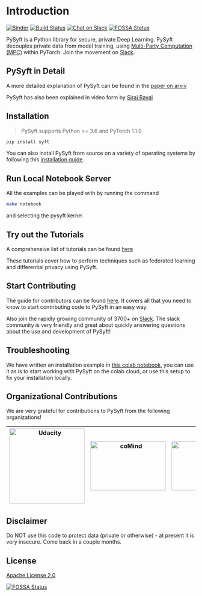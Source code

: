 # Introduction

[![Binder](https://mybinder.org/badge.svg)](https://mybinder.org/v2/gh/OpenMined/PySyft/master) [![Build Status](https://travis-ci.org/OpenMined/PySyft.svg?branch=torch_1)](https://travis-ci.org/OpenMined/PySyft) [![Chat on Slack](https://img.shields.io/badge/chat-on%20slack-7A5979.svg)](https://openmined.slack.com/messages/team_pysyft) [![FOSSA Status](https://app.fossa.io/api/projects/git%2Bgithub.com%2Fmatthew-mcateer%2FPySyft.svg?type=small)](https://app.fossa.io/projects/git%2Bgithub.com%2Fmatthew-mcateer%2FPySyft?ref=badge_small)

PySyft is a Python library for secure, private Deep Learning. PySyft decouples private data from model training, using [Multi-Party Computation (MPC)](https://en.wikipedia.org/wiki/Secure_multi-party_computation) within PyTorch. Join the movement on [Slack](http://slack.openmined.org/).

## PySyft in Detail

A more detailed explanation of PySyft can be found in the [paper on arxiv](https://arxiv.org/abs/1811.04017)

PySyft has also been explained in video form by [Siraj Raval](https://www.youtube.com/watch?v=39hNjnhY7cY&feature=youtu.be&a=)

## Installation

> PySyft supports Python >= 3.6 and PyTorch 1.1.0

```bash
pip install syft
```

You can also install PySyft from source on a variety of operating systems by following this [installation guide](https://github.com/OpenMined/PySyft/blob/dev/INSTALLATION.md).

## Run Local Notebook Server

All the examples can be played with by running the command

```bash
make notebook
```

and selecting the pysyft kernel

## Try out the Tutorials

A comprehensive list of tutorials can be found [here](https://github.com/OpenMined/PySyft/tree/master/examples/tutorials)

These tutorials cover how to perform techniques such as federated learning and differential privacy using PySyft.

## Start Contributing

The guide for contributors can be found [here](https://github.com/OpenMined/PySyft/tree/master/CONTRIBUTING.md). It covers all that you need to know to start contributing code to PySyft in an easy way.

Also join the rapidly growing community of 3700+ on [Slack](http://slack.openmined.org). The slack community is very friendly and great about quickly answering questions about the use and development of PySyft!

## Troubleshooting

We have written an installation example in [this colab notebook](https://colab.research.google.com/drive/14tNU98OKPsP55Y3IgFtXPfd4frqbkrxK), you can use it as is to start working with PySyft on the colab cloud, or use this setup to fix your installation locally.

## Organizational Contributions

We are very grateful for contributions to PySyft from the following organizations!

[<img src="https://github.com/udacity/private-ai/blob/master/udacity-logo-vert-white.png?raw=true" alt="Udacity" width="200"/>](https://udacity.com/) | [<img src="https://raw.githubusercontent.com/coMindOrg/federated-averaging-tutorials/master/images/comindorg_logo.png" alt="coMind" width="200" height="130"/>](https://github.com/coMindOrg/federated-averaging-tutorials) | [<img src="https://arkhn.org/img/arkhn_logo_black.svg" alt="Arkhn" width="200" height="130"/>](http://ark.hn) | [<img src="https://raw.githubusercontent.com/dropoutlabs/files/master/dropout-labs-logo-white-2500.png" alt="Dropout Labs" width="200"/>](https://dropoutlabs.com/)
--------------------------------------------------------------|--------------------------------------------------------------|---------------------------------------------------------------------------|---------------------------------------------------------------------------

## Disclaimer

Do NOT use this code to protect data (private or otherwise) - at present it is very insecure. Come back in a couple months.

## License

[Apache License 2.0](https://github.com/OpenMined/PySyft/blob/master/LICENSE)

[![FOSSA Status](https://app.fossa.io/api/projects/git%2Bgithub.com%2Fmatthew-mcateer%2FPySyft.svg?type=large)](https://app.fossa.io/projects/git%2Bgithub.com%2Fmatthew-mcateer%2FPySyft?ref=badge_large)
